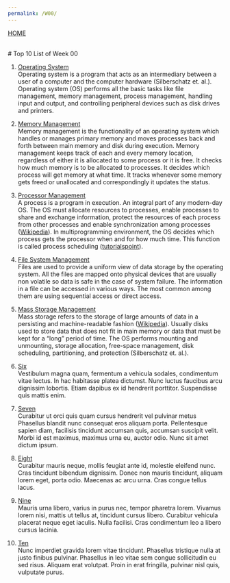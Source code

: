 ```yaml
---
permalink: /W00/
---
```

[HOME](../)

<br>
# Top 10 List of Week 00

1. [Operating System](https://www.tutorialspoint.com/operating_system/os_overview.htm)<br>
Operating system is a program that acts as an intermediary between a user of a computer and the computer hardware (Silberschatz et. al.).
Operating system (OS) performs all the basic tasks like file management, memory management, process management, handling input and output, and controlling peripheral devices such as disk drives and printers.

2. [Memory Management](https://www.tutorialspoint.com/operating_system/os_memory_management.htm)<br>
Memory management is the functionality of an operating system which handles or manages primary memory and moves processes back and forth between main memory and disk during execution. Memory management keeps track of each and every memory location, regardless of either it is allocated to some process or it is free. It checks how much memory is to be allocated to processes. It decides which process will get memory at what time. It tracks whenever some memory gets freed or unallocated and correspondingly it updates the status.

3. [Processor Management](https://zitoc.com/processor-management/)<br>
A process is a program in execution. An integral part of any modern-day OS. The OS must allocate resources to processes, enable processes to share and exchange information, protect the resources of each process from other processes and enable synchronization among processes ([Wikipedia](Wikipedia)). In multiprogramming environment, the OS decides which process gets the processor when and for how much time. This function is called process scheduling ([tutorialspoint](https://www.tutorialspoint.com/operating_system/os_overview.htm#:~:text=has%20been%20terminated.-,Processor%20Management,processor%20and%20status%20of%20process.)).

4. [File System Management](tutorialspoint.com/File-System-Management)<br>
Files are used to provide a uniform view of data storage by the operating system. All the files are mapped onto physical devices that are usually non volatile so data is safe in the case of system failure. The information in a file can be accessed in various ways. The most common among them are using sequential access or direct access.

5. [Mass Storage Management](https://www.tutorialspoint.com/Mass-Storage-Management)<br>
Mass storage refers to the storage of large amounts of data in a persisting and machine-readable fashion ([Wikipedia](https://en.wikipedia.org/wiki/Mass_storage)). Usually disks used to store data that does not fit in main memory or data that must be kept for a “long” period of time. The OS performs mounting and unmounting, storage allocation, free-space management, disk scheduling, partitioning, and protection (Silberschatz et. al.).

6. [Six](https://en.wikipedia.org/wiki/6)<br>
Vestibulum magna quam, fermentum a vehicula sodales, condimentum vitae lectus.
In hac habitasse platea dictumst.
Nunc luctus faucibus arcu dignissim lobortis.
Etiam dapibus ex id hendrerit porttitor.
Suspendisse quis mattis enim.

7. [Seven](https://en.wikipedia.org/wiki/7)<br>
Curabitur ut orci quis quam cursus hendrerit vel pulvinar metus
Phasellus blandit nunc consequat eros aliquam porta.
Pellentesque sapien diam, facilisis tincidunt accumsan quis, accumsan suscipit velit. 
Morbi id est maximus, maximus urna eu, auctor odio. 
Nunc sit amet dictum ipsum.

8. [Eight](https://en.wikipedia.org/wiki/8)<br>
Curabitur mauris neque, mollis feugiat ante id, molestie eleifend nunc.
Cras tincidunt bibendum dignissim.
Donec non mauris tincidunt, aliquam lorem eget, porta odio.
Maecenas ac arcu urna.
Cras congue tellus lacus.

9. [Nine](https://en.wikipedia.org/wiki/9)<br>
Mauris urna libero, varius in purus nec, tempor pharetra lorem.
Vivamus lorem nisi, mattis ut tellus at, tincidunt cursus libero.
Curabitur vehicula placerat neque eget iaculis.
Nulla facilisi.
Cras condimentum leo a libero cursus lacinia.

10. [Ten](https://en.wikipedia.org/wiki/10)<br>
Nunc imperdiet gravida lorem vitae tincidunt. 
Phasellus tristique nulla at justo finibus pulvinar.
Phasellus in leo vitae sem congue sollicitudin eu sed risus.
Aliquam erat volutpat.
Proin in erat fringilla, pulvinar nisl quis, vulputate purus.
